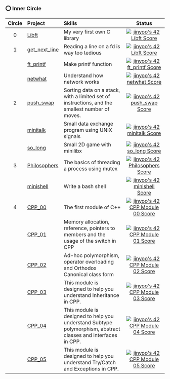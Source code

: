 ### ⭕️ Inner Circle
| Circle | Project | Skills | Status |
|:---:|:---|:---|:---:|
| 0 | [Libft](https://github.com/Rob-Yoo/42Seoul---Inner-Circle/tree/master/Libft) | My very first own C library | [![jinyoo's 42 Libft Score](https://badge42.vercel.app/api/v2/cl1qex5u8004509mthnwqlmwp/project/2166465)](https://github.com/JaeSeoKim/badge42) |
| 1 | [get_next_line](https://github.com/Rob-Yoo/42Seoul---Inner-Circle/tree/master/get_next_line) | Reading a line on a fd is way too tedious | [![jinyoo's 42 Libft Score](https://badge42.vercel.app/api/v2/cl1qex5u8004509mthnwqlmwp/project/2166465)](https://github.com/JaeSeoKim/badge42) |
|   | [ft_printf](https://github.com/Rob-Yoo/42Seoul---Inner-Circle/tree/master/ft_printf) | Make printf function | [![jinyoo's 42 ft_printf Score](https://badge42.vercel.app/api/v2/cl1qex5u8004509mthnwqlmwp/project/2190391)](https://github.com/JaeSeoKim/badge42) |
|   | [netwhat](https://rob-coding.tistory.com/7?category=482467) | Understand how network works | [![jinyoo's 42 netwhat Score](https://badge42.vercel.app/api/v2/cl1qex5u8004509mthnwqlmwp/project/2178225)](https://github.com/JaeSeoKim/badge42) |
| 2 | [push_swap](https://github.com/Rob-Yoo/42Seoul---Inner-Circle/tree/master/push_swap) | Sorting data on a stack, with a limited set of instructions, and the smallest number of moves. | [![jinyoo's 42 push_swap Score](https://badge42.vercel.app/api/v2/cl1qex5u8004509mthnwqlmwp/project/2263186)](https://github.com/JaeSeoKim/badge42) |
|   | [minitalk](https://github.com/Rob-Yoo/42Seoul---Inner-Circle/tree/master/minitalk) | Small data exchange program using UNIX signals | [![jinyoo's 42 minitalk Score](https://badge42.vercel.app/api/v2/cl1qex5u8004509mthnwqlmwp/project/2447414)](https://github.com/JaeSeoKim/badge42) |
|   | [so_long](https://github.com/Rob-Yoo/42Seoul---Inner-Circle/tree/master/so_long) | Small 2D game with minilibx | [![jinyoo's 42 so_long Score](https://badge42.vercel.app/api/v2/cl1qex5u8004509mthnwqlmwp/project/2427609)](https://github.com/JaeSeoKim/badge42) |
| 3 | [Philosophers](https://github.com/Rob-Yoo/42Seoul---Inner-Circle/tree/master/philosopher) | The basics of threading a process using mutex | [![jinyoo's 42 Philosophers Score](https://badge42.vercel.app/api/v2/cl1qex5u8004509mthnwqlmwp/project/2535961)](https://github.com/JaeSeoKim/badge42) |
|   | [minishell](https://github.com/Rob-Yoo/42Seoul---Inner-Circle/tree/master/minishell) | Write a bash shell | [![jinyoo's 42 minishell Score](https://badge42.vercel.app/api/v2/cl1qex5u8004509mthnwqlmwp/project/2561525)](https://github.com/JaeSeoKim/badge42) |
| 4 | [CPP_00](https://github.com/Rob-Yoo/42Seoul---Inner-Circle/tree/master/CPP_Module/CPP_00) | The first module of C++ | [![jinyoo's 42 CPP Module 00 Score](https://badge42.vercel.app/api/v2/cl1qex5u8004509mthnwqlmwp/project/2587581)](https://github.com/JaeSeoKim/badge42) |
|   | [CPP_01](https://github.com/Rob-Yoo/42Seoul---Inner-Circle/tree/master/CPP_Module/CPP_01) | Memory allocation, reference, pointers to members and the usage of the switch in CPP | [![jinyoo's 42 CPP Module 01 Score](https://badge42.vercel.app/api/v2/cl1qex5u8004509mthnwqlmwp/project/2606059)](https://github.com/JaeSeoKim/badge42) |
|   | [CPP_02](https://github.com/Rob-Yoo/42Seoul---Inner-Circle/tree/master/CPP_Module/CPP_02) | Ad-hoc polymorphism, operator overloading and Orthodox Canonical class form | [![jinyoo's 42 CPP Module 02 Score](https://badge42.vercel.app/api/v2/cl1qex5u8004509mthnwqlmwp/project/2613506)](https://github.com/JaeSeoKim/badge42) |
|   | [CPP_03](https://github.com/Rob-Yoo/42Seoul---Inner-Circle/tree/master/CPP_Module/CPP_03) | This module is designed to help you understand Inheritance in CPP. | [![jinyoo's 42 CPP Module 03 Score](https://badge42.vercel.app/api/v2/cl1qex5u8004509mthnwqlmwp/project/2623457)](https://github.com/JaeSeoKim/badge42) |
|   | [CPP_04](https://github.com/Rob-Yoo/42Seoul---Inner-Circle/tree/master/CPP_Module/CPP_04) | This module is designed to help you understand Subtype polymorphism, abstract classes and interfaces in CPP. | [![jinyoo's 42 CPP Module 04 Score](https://badge42.vercel.app/api/v2/cl1qex5u8004509mthnwqlmwp/project/2629424)](https://github.com/JaeSeoKim/badge42) |
|   | [CPP_05](https://github.com/Rob-Yoo/42Seoul---Inner-Circle/tree/master/CPP_Module/CPP_05) | This module is designed to help you understand Try/Catch and Exceptions in CPP. | [![jinyoo's 42 CPP Module 05 Score](https://badge42.vercel.app/api/v2/cl1qex5u8004509mthnwqlmwp/project/2635886)](https://github.com/JaeSeoKim/badge42) |

